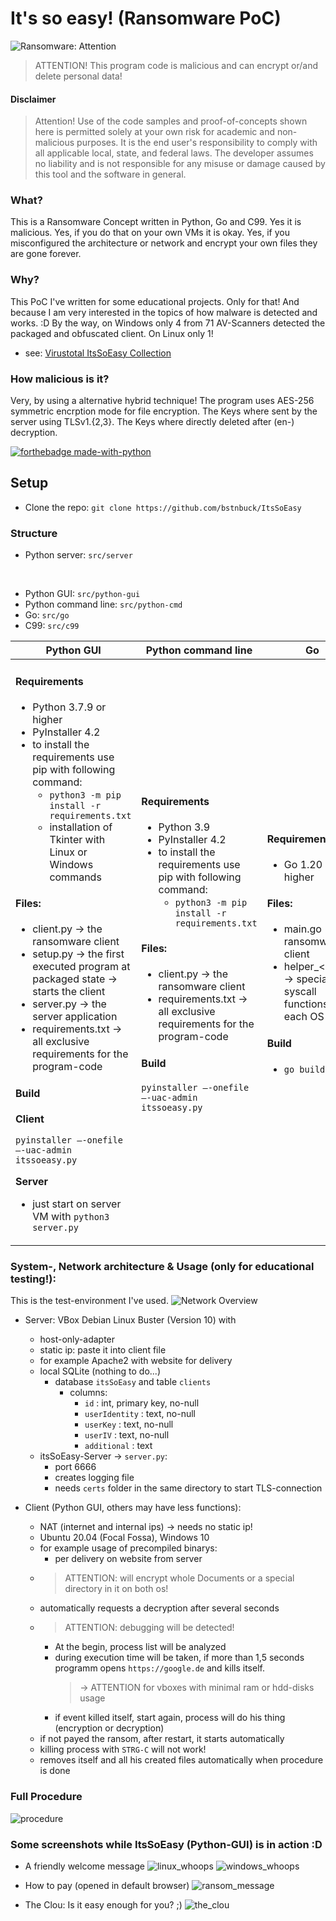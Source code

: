 # It's so easy! (Ransomware PoC) 
![Ransomware: Attention](https://img.shields.io/badge/MALICIOUS!-Ransomware-informational)
> ATTENTION! This program code is malicious and can encrypt or/and delete personal data!

#### Disclaimer
> Attention! Use of the code samples and proof-of-concepts shown here is permitted solely at your own risk for academic and non-malicious purposes. It is the end user's responsibility to comply with all applicable local, state, and federal laws. The developer assumes no liability and is not responsible for any misuse or damage caused by this tool and the software in general.

### What?
This is a Ransomware Concept written in Python, Go and C99. Yes it is malicious. Yes, if you do that on your own VMs it is okay. Yes, if you misconfigured the architecture or network and encrypt your own files they are gone forever. 

### Why?
This PoC I've written for some educational projects. Only for that! And because I am very interested in the topics of how malware is detected and works. :D By the way, on Windows only 4 from 71 AV-Scanners detected the packaged and obfuscated client. On Linux only 1! 
* see: [Virustotal ItsSoEasy Collection](https://www.virustotal.com/gui/collection/2f9db19a09b0bbf638b9ea876dc6f32d0191117f65810906fb2d55e96fbfa410)

### How malicious is it?
Very, by using a alternative hybrid technique! The program uses AES-256 symmetric encrption mode for file encryption. The Keys where sent by the server using TLSv1.{2,3}. The Keys where directly deleted  after (en-) decryption. 


[![forthebadge made-with-python](http://ForTheBadge.com/images/badges/made-with-python.svg)](https://www.python.org/)
## Setup

* Clone the repo: ``` git clone https://github.com/bstnbuck/ItsSoEasy ```

### Structure
* Python server: `src/server`
</br>

* Python GUI: `src/python-gui`
* Python command line: `src/python-cmd`
* Go: `src/go`
* C99: `src/c99`

<table>
<thead>
<tr>
<th>Python GUI </th>
<th>Python command line</th>
<th>Go </th>
<th>C99 </th>
</tr>
</thead>
<tbody>
<tr>
<td>

#### Requirements
* Python 3.7.9 or higher
* PyInstaller 4.2
* to install the requirements use pip with following command:
	* ```python3 -m pip install -r requirements.txt```
	* installation of Tkinter with Linux or Windows commands

#### Files:
* client.py -> the ransomware client
* setup.py -> the first executed program at packaged state -> starts the client
* server.py -> the server application
* requirements.txt -> all exclusive requirements for the program-code


#### Build
**Client**

``` pyinstaller –-onefile –-uac-admin itssoeasy.py ```

**Server**
* just start on server VM with ```python3 server.py```
</td>

<td>

#### Requirements
* Python 3.9
* PyInstaller 4.2
* to install the requirements use pip with following command:
	* ``` python3 -m pip install -r requirements.txt ```

#### Files:
* client.py -> the ransomware client
* requirements.txt -> all exclusive requirements for the program-code

#### Build
``` pyinstaller –-onefile –-uac-admin itssoeasy.py ```
	  
</td>
     
<td>
	  

#### Requirements
* Go 1.20 and higher

#### Files:
* main.go -> the ransomware client
* helper_\<os>.go -> special syscall functions on each OS

#### Build
* ``` go build . ```

</td>
	  
<td>
	  
#### Requirements
**Windows**
* MinGW-W64 8.1.0 (gcc)

**Linux**
* gcc 10.2.1 or similar

#### Files:
* main.c -> ransomware client
* src/helper.{c,h} -> helper functions
* src/b64.{c,h} -> base64 encode and decode
* src/openssl -> openssl functions needed for Windows statically linking

#### Build
**Windows**

``` gcc main.c src/b64.h src/b64.c src/helper.h src/helper.c src/openssl/ssl.h src/openssl/aes.h src/openssl/libssl.a src/openssl/libcrypto.a src/openssl/libz.a -lws2_32 -lgdi32 -lopengl32 -Wall -o itssoeasy_client_win.exe ```

**Linux**

``` gcc main.c src/b64.h src/b64.c src/helper.h src/helper.c -lcrypto -lssl -Wall -o itssoeasy_client_linux ```
</td>
</tr>
</tbody>
</table>




### System-, Network architecture & Usage (only for educational testing!):
This is the test-environment I've used.
![Network Overview](img/network.PNG)
* Server: VBox Debian Linux Buster (Version 10) with 
	* host-only-adapter
	* static ip: paste it into client file
	* for example Apache2 with website for delivery
	* local SQLite (nothing to do...)
		* database `itsSoEasy` and table `clients`
			* columns:
				* `id` : int, primary key, no-null
				* `userIdentity` : text, no-null
				* `userKey` : text, no-null
				* `userIV` : text, no-null
				* `additional` : text
	* itsSoEasy-Server -> `server.py`:
		* port 6666
		* creates logging file
		* needs `certs` folder in the same directory to start TLS-connection

* Client (Python GUI, others may have less functions):
	* NAT (internet and internal ips)
		-> needs no static ip!
	* Ubuntu 20.04 (Focal Fossa), Windows 10
	* for example usage of precompiled binarys:
		* per delivery on website from server
	* >ATTENTION: will encrypt whole Documents or a special directory in it on both os!
	* automatically requests a decryption after several seconds
	* >ATTENTION: debugging will be detected! 
		* At the begin, process list will be analyzed
		* during execution time will be taken, if more than 1,5 seconds 
			programm opens `https://google.de` and kills itself.
			> -> ATTENTION for vboxes with minimal ram or hdd-disks usage
		* if event killed itself, start again, process will do his thing (encryption or decryption)
	* if not payed the ransom, after restart, it starts automatically
	* killing process with `STRG-C` will not work!
	* removes itself and all his created files automatically when procedure is done


### Full Procedure
![procedure](img/procedure.PNG)


### Some screenshots while ItsSoEasy (Python-GUI) is in action :D

* A friendly welcome message
![linux_whoops](img/linux_whooops.PNG)
![windows_whoops](img/windows_whoops.PNG)

* How to pay (opened in default browser)
![ransom_message](img/ransom_message.PNG)

* The Clou: Is it easy enough for you? ;)
![the_clou](img/itssoeasy.PNG)